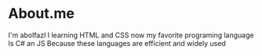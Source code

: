 # About.me
I'm abolfazl 
I learning HTML and CSS now
my favorite programing language  Is C# an JS
Because these languages ​​are efficient and widely used
